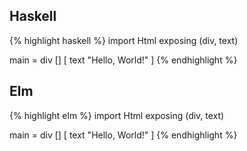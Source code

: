 ## Haskell
{% highlight haskell %}
import Html exposing (div, text)

main =
    div [] [ text "Hello, World!" ]
{% endhighlight %}


## Elm
{% highlight elm %}
import Html exposing (div, text)

main =
    div [] [ text "Hello, World!" ]
{% endhighlight %}
